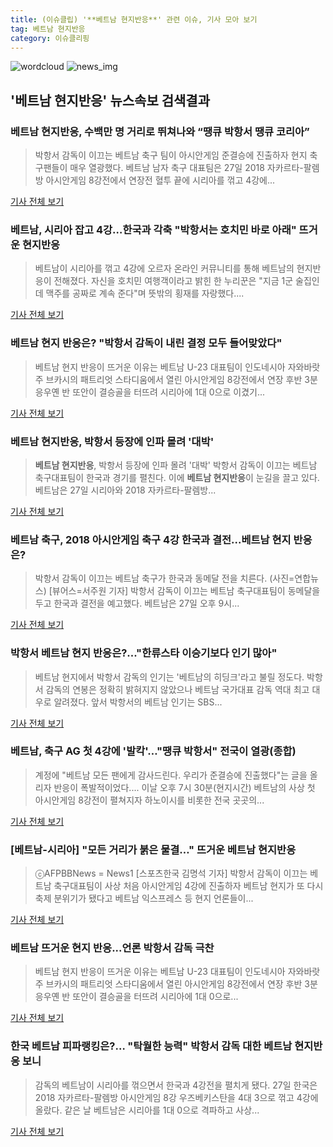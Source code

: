 ```yaml
---
title: (이슈클립) '**베트남 현지반응**' 관련 이슈, 기사 모아 보기
tag: 베트남 현지반응
category: 이슈클리핑
---
```

![wordcloud](https://s3.ap-northeast-2.amazonaws.com/lyrics101-wordcloud/2018-08-28-1535404645.png)
![news_img](https://user-images.githubusercontent.com/42597476/44507050-1206f400-a6e4-11e8-8d98-7ffbfebb353f.png)
## **'**베트남 현지반응**'** 뉴스속보 검색결과
### **베트남 현지반응**, 수백만 명 거리로 뛰쳐나와 “땡큐 박항서 땡큐 코리아”

>박항서 감독이 이끄는 베트남 축구 팀이 아시안게임 준결승에 진출하자 현지 축구팬들이 매우 열광했다. 베트남 남자 축구 대표팀은 27일 2018 자카르타-팔렘방 아시안게임 8강전에서 연장전 혈투 끝에 시리아를 꺾고 4강에...

<a href="http://www.kookje.co.kr/news2011/asp/newsbody.asp?code=0600&key=20180828.99099012748" target="_blank">기사 전체 보기</a>

### 베트남, 시리아 잡고 4강…한국과 각축 "박항서는 호치민 바로 아래" 뜨거운 현지반응

>베트남이 시리아를 꺾고 4강에 오르자 온라인 커뮤니티를 통해 베트남의 현지반응이 전해졌다. 자신을 호치민 여행객이라고 밝힌 한 누리꾼은 "지금 1군 술집인데 맥주를 공짜로 계속 준다"며 뜻밖의 횡재를 자랑했다....

<a href="http://www.ekn.kr/news/article_lab.html?no=382719" target="_blank">기사 전체 보기</a>

### 베트남 현지 반응은? "박항서 감독이 내린 결정 모두 들어맞았다"

>베트남 현지 반응이 뜨거운 이유는 베트남 U-23 대표팀이 인도네시아 자와바랏주 브카시의 패트리엇 스타디움에서 열린 아시안게임 8강전에서 연장 후반 3분 응우옌 반 또안이 결승골을 터뜨려 시리아에 1대 0으로 이겼기...

<a href="http://kpenews.com/Board.aspx?BoardNo=18191" target="_blank">기사 전체 보기</a>

### **베트남 현지반응**, 박항서 등장에 인파 몰려 '대박'

>**베트남 현지반응**, 박항서 등장에 인파 몰려 '대박' 박항서 감독이 이끄는 베트남 축구대표팀이 한국과 경기를 펼친다. 이에 **베트남 현지반응**이 눈길을 끌고 있다. 베트남은 27일 시리아와 2018 자카르타-팔렘방...

<a href="http://www.viva100.com/main/view.php?key=20180828000219301" target="_blank">기사 전체 보기</a>

### 베트남 축구, 2018 아시안게임 축구 4강 한국과 결전...베트남 현지 반응은?

>박항서 감독이 이끄는 베트남 축구가 한국과 동메달 전을 치른다. (사진=연합뉴스) [뷰어스=서주원 기자] 박항서 감독이 이끄는 베트남 축구대표팀이 동메달을 두고 한국과 결전을 예고했다.   베트남은 27일 오후 9시...

<a href="http://viewers.heraldcorp.com/news/articleView.html?idxno=18788" target="_blank">기사 전체 보기</a>

### 박항서 베트남 현지 반응은?..."한류스타 이승기보다 인기 많아"

>베트남 현지에서 박항서 감독의 인기는 '베트남의 히딩크'라고 불릴 정도다. 박항서 감독의 연봉은 정확히 밝혀지지 않았으나 베트남 국가대표 감독 역대 최고 대우로 알려졌다. 앞서 박항서의 베트남 인기는 SBS...

<a href="http://www.anewsa.com/detail.php?number=1361876&thread=06r02" target="_blank">기사 전체 보기</a>

### 베트남, 축구 AG 첫 4강에 '발칵'…"땡큐 박항서" 전국이 열광(종합)

>계정에 "베트남 모든 팬에게 감사드린다. 우리가 준결승에 진출했다"는 글을 올리자 반응이 폭발적이었다.... 이날 오후 7시 30분(현지시간) 베트남의 사상 첫 아시안게임 8강전이 펼쳐지자 하노이시를 비롯한 전국 곳곳의...

<a href="http://app.yonhapnews.co.kr/YNA/Basic/SNS/r.aspx?c=AKR20180828002451084&did=1195m" target="_blank">기사 전체 보기</a>

### [베트남-시리아] "모든 거리가 붉은 물결…" 뜨거운 **베트남 현지반응**

>ⓒAFPBBNews = News1 [스포츠한국 김명석 기자] 박항서 감독이 이끄는 베트남 축구대표팀이 사상 처음 아시안게임 4강에 진출하자 베트남 현지가 또 다시 축제 분위기가 됐다고 베트남 익스프레스 등 현지 언론들이...

<a href="http://sports.hankooki.com/lpage/soccer/201808/sp2018082801272598040.htm" target="_blank">기사 전체 보기</a>

### 베트남 뜨거운 현지 반응...언론 박항서 감독 극찬

>베트남 현지 반응이 뜨거운 이유는 베트남 U-23 대표팀이 인도네시아 자와바랏주 브카시의 패트리엇 스타디움에서 열린 아시안게임 8강전에서 연장 후반 3분 응우옌 반 또안이 결승골을 터뜨려 시리아에 1대 0으로...

<a href="http://www.newsrep.co.kr/news/articleView.html?idxno=57237" target="_blank">기사 전체 보기</a>

### 한국 베트남 피파랭킹은?… "탁월한 능력" 박항서 감독 대한 **베트남 현지반응** 보니

>감독의 베트남이 시리아를 꺾으면서 한국과 4강전을 펼치게 됐다.    27일 한국은 2018 자카르타-팔렘방 아시안게임 8강 우즈베키스탄을 4대 3으로 꺾고 4강에 올랐다. 같은 날 베트남은 시리아를 1대 0으로 격파하고 사상...

<a href="http://www.topdaily.kr/news/articleView.html?idxno=54996" target="_blank">기사 전체 보기</a>


